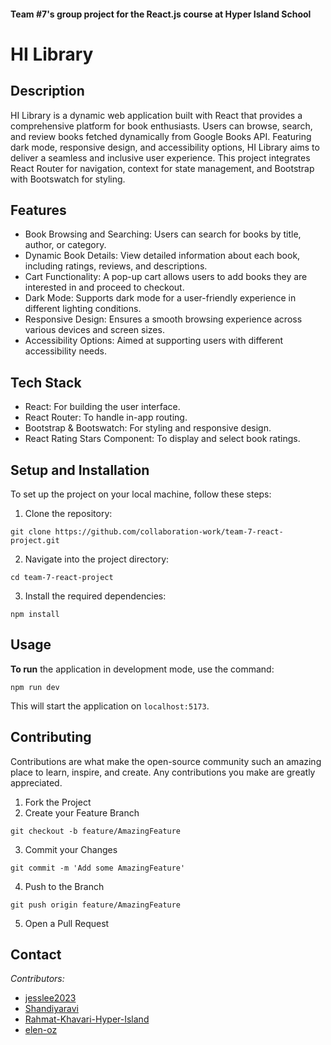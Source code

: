 #### Team #7's group project for the React.js course at Hyper Island School

# HI Library

## Description

HI Library is a dynamic web application built with React that provides a comprehensive platform for book enthusiasts. Users can browse, search, and review books fetched dynamically from Google Books API. Featuring dark mode, responsive design, and accessibility options, HI Library aims to deliver a seamless and inclusive user experience. This project integrates React Router for navigation, context for state management, and Bootstrap with Bootswatch for styling.

## Features

- Book Browsing and Searching: Users can search for books by title, author, or category.
- Dynamic Book Details: View detailed information about each book, including ratings, reviews, and descriptions.
- Cart Functionality: A pop-up cart allows users to add books they are interested in and proceed to checkout.
- Dark Mode: Supports dark mode for a user-friendly experience in different lighting conditions.
- Responsive Design: Ensures a smooth browsing experience across various devices and screen sizes.
- Accessibility Options: Aimed at supporting users with different accessibility needs.

## Tech Stack

- React: For building the user interface.
- React Router: To handle in-app routing.
- Bootstrap & Bootswatch: For styling and responsive design.
- React Rating Stars Component: To display and select book ratings.

## Setup and Installation

To set up the project on your local machine, follow these steps:

1. Clone the repository:

```
git clone https://github.com/collaboration-work/team-7-react-project.git
```

2. Navigate into the project directory:

```
cd team-7-react-project
```

3. Install the required dependencies:

```
npm install
```

## Usage

**To run** the application in development mode, use the command:

```
npm run dev
```

This will start the application on `localhost:5173`.

## Contributing

Contributions are what make the open-source community such an amazing place to learn, inspire, and create. Any contributions you make are greatly appreciated.

1. Fork the Project
2. Create your Feature Branch

```
git checkout -b feature/AmazingFeature
```

3. Commit your Changes

```
git commit -m 'Add some AmazingFeature'
```

4. Push to the Branch

```
git push origin feature/AmazingFeature
```

5. Open a Pull Request

## Contact

_Contributors:_

- [jesslee2023](jesslee2023)
- [Shandiyaravi](https://github.com/Shandiyaravi)
- [Rahmat-Khavari-Hyper-Island](https://github.com/Rahmat-Khavari-Hyper-Island)
- [elen-oz](https://github.com/elen-oz)
